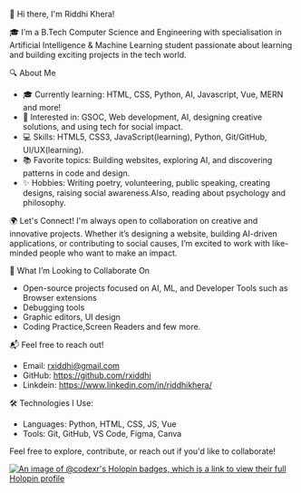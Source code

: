 👋 Hi there, I'm Riddhi Khera!

🎓 I’m a B.Tech Computer Science and Engineering with specialisation in Artificial Intelligence & Machine Learning student passionate about learning and building exciting projects in the tech world.

 🔍 About Me
+ 🎓 Currently learning: HTML, CSS, Python, AI, Javascript, Vue, MERN and more!  
+ 🌱 Interested in: GSOC, Web development, AI, designing creative solutions, and using tech for social impact.
+ 💻 Skills: HTML5, CSS3, JavaScript(learning), Python, Git/GitHub, UI/UX(learning).  
+ 📚 Favorite topics: Building websites, exploring AI, and discovering patterns in code and design.
+ ✨ Hobbies: Writing poetry, volunteering, public speaking, creating designs, raising social awareness.Also, reading about psychology and philosophy.

 🌍 Let's Connect!
I'm always open to collaboration on creative and innovative projects. Whether it’s designing a website, building AI-driven applications, or contributing to social causes, I’m excited to work with like-minded people who want to make an impact.

💞️ What I’m Looking to Collaborate On
+ Open-source projects focused on AI, ML, and Developer Tools such as Browser extensions
+ Debugging tools
+ Graphic editors, UI design
+  Coding Practice,Screen Readers and few more.


 📬 Feel free to reach out!
+ Email: rxiddhi@gmail.com
+ GitHub: https://github.com/rxiddhi
+ Linkdein: https://www.linkedin.com/in/riddhikhera/


 🛠️ Technologies I Use:
+ Languages: Python, HTML, CSS, JS, Vue
+ Tools: Git, GitHub, VS Code, Figma, Canva

Feel free to explore, contribute, or reach out if you'd like to collaborate!


<!---
code-x-r/code-x-r is a ✨ special ✨ repository because its `README.md` (this file) appears on your GitHub profile.
You can click the Preview link to take a look at your changes.
--->
[![An image of @codexr's Holopin badges, which is a link to view their full Holopin profile](https://holopin.me/codexr)](https://holopin.io/@codexr)
